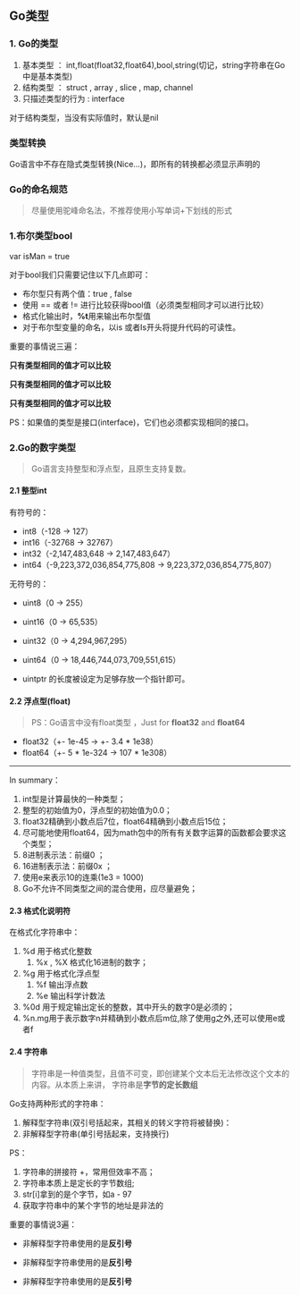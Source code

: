 ## Go类型

### 1. Go的类型
1. 基本类型 ： int,float(float32,float64),bool,string(切记，string字符串在Go中是基本类型)
2. 结构类型 ： struct , array , slice , map, channel
3. 只描述类型的行为 : interface

对于结构类型，当没有实际值时，默认是nil

### 类型转换
Go语言中不存在隐式类型转换(Nice...)，即所有的转换都必须显示声明的

### Go的命名规范
> 尽量使用驼峰命名法，不推荐使用小写单词+下划线的形式


### 1.布尔类型bool

var isMan = true

对于bool我们只需要记住以下几点即可：
* 布尔型只有两个值：true , false
* 使用 == 或者 != 进行比较获得bool值（必须类型相同才可以进行比较）
* 格式化输出时，**%t**用来输出布尔型值
* 对于布尔型变量的命名，以is 或者Is开头将提升代码的可读性。

重要的事情说三遍：

**只有类型相同的值才可以比较**

**只有类型相同的值才可以比较**

**只有类型相同的值才可以比较**

PS：如果值的类型是接口(interface)，它们也必须都实现相同的接口。


### 2.Go的数字类型
> Go语言支持整型和浮点型，且原生支持复数。

#### 2.1 整型int

有符号的：
* int8（-128 -> 127）
* int16（-32768 -> 32767）
* int32（-2,147,483,648 -> 2,147,483,647）
* int64（-9,223,372,036,854,775,808 -> 9,223,372,036,854,775,807）

无符号的：
* uint8（0 -> 255）
* uint16（0 -> 65,535）
* uint32（0 -> 4,294,967,295）
* uint64（0 -> 18,446,744,073,709,551,615）

* uintptr 的长度被设定为足够存放一个指针即可。


#### 2.2 浮点型(float)
> PS：Go语言中没有float类型 ，Just for  **float32** and **float64**

* float32（+- 1e-45 -> +- 3.4 * 1e38）
* float64（+- 5 * 1e-324 -> 107 * 1e308）

----------

In summary：

1. int型是计算最快的一种类型；
2. 整型的初始值为0，浮点型的初始值为0.0；
3. float32精确到小数点后7位，float64精确到小数点后15位；
4. 尽可能地使用float64，因为math包中的所有有关数字运算的函数都会要求这个类型；
5. 8进制表示法：前缀0   ；
6. 16进制表示法：前缀0x ；
7. 使用e来表示10的连乘(1e3 = 1000)
8. Go不允许不同类型之间的混合使用，应尽量避免；

#### 2.3 格式化说明符
在格式化字符串中：
1. %d 用于格式化整数
    1. %x , %X  格式化16进制的数字；
2. %g 用于格式化浮点型
    1. %f 输出浮点数
    2. %e 输出科学计数法
3. %0d 用于规定输出定长的整数，其中开头的数字0是必须的；
4. %n.mg用于表示数字n并精确到小数点后m位,除了使用g之外,还可以使用e或者f

#### 2.4 字符串
> 字符串是一种值类型，且值不可变，即创建某个文本后无法修改这个文本的内容。从本质上来讲，
字符串是**字节的定长数组**

Go支持两种形式的字符串：
1. 解释型字符串(双引号括起来，其相关的转义字符将被替换)：
2. 非解释型字符串(单引号括起来，支持换行)

PS：
1. 字符串的拼接符 +，常用但效率不高；
2. 字符串本质上是定长的字节数组;
3. str[i]拿到的是个字节，如a - 97
4. 获取字符串中的某个字节的地址是非法的

重要的事情说3遍：

* 非解释型字符串使用的是**反引号**

* 非解释型字符串使用的是**反引号**

* 非解释型字符串使用的是**反引号**





































